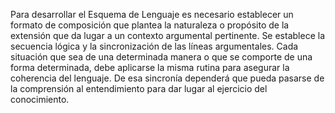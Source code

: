 Para desarrollar el Esquema de Lenguaje es necesario establecer un formato de composición que plantea la naturaleza o propósito de la extensión que da lugar a un contexto argumental pertinente. Se establece la secuencia lógica y la sincronización de las líneas argumentales. Cada situación que sea de una determinada manera o que se comporte de una forma determinada, debe aplicarse la misma rutina para asegurar la coherencia del lenguaje. De esa sincronía dependerá que pueda pasarse de la comprensión al entendimiento para dar lugar al ejercicio del conocimiento.
